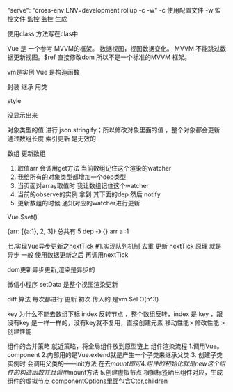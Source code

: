 "serve": "cross-env ENV=development rollup -c -w"  -c 使用配置文件 -w 監控文件 監控 监控
生成

使用class 方法写在clas中

Vue 是 一个参考 MVVM的框架。 数据视图，视图数据变化。 MVVM 不能跳过数据更新视图。$ref 直接修改dom 所以不是一个标准的MVVM 框架。

vm是实例  Vue 是构造函数

封装 继承 用类

style

没显示出来

对象类型的值 进行 json.stringify；所以修改对象里面的值 ，整个对象都会更新
通过数组长度 索引更新 是无效的

数组 更新数组
1. 取值arr 会调用get方法 当前数组记住这个渲染的watcher
2. 我给所有的对象类型都增加一个dep类型
3. 当页面对array取值时 我让数组记住这个watcher
4. 当前的observe的实例 拿到 其下面的dep 然后 notify
5. 更新数组的时候 通知对应的watcher进行更新

Vue.$set() 

{arr: [{a:1}, 2, 3]} 总共有 5 dep -》 {}  arr  a :1 

七.实现Vue异步更新之nextTick
#1.实现队列机制
去重 更新
nextTick 原理 就是异步  一般 使用数据更新之后 再调用nextTick

dom更新异步更新,渲染是异步的 

微信小程序 setData 是整个视图渲染更新

diff 算法
每次都进行 更新
初次 传入的 是vm.$el
O(n^3)

key 为什么不能去数组下标 index
 反转节点 ，整个数组反转，index 是 key ，跟没有key 是一样一样的，没有key就不复用，直接创建元素
 移动性能> 修改性能 > 创建性能
 
 组件的合并策略
  就近策略，将全局组件放到原型链上
 组件渲染流程
 1.调用Vue。component
 2.内部用的是Vue.extend就是产生一个子类来继承父类
 3. 创建子类实例时 会调用父类的——init方法 在去$mount即可
 4.组件的初始化就是 new 这个组件的构造函数并且调用$mount方法
 5.创建虚拟节点 根据标签晒出组件对应，生成组件的虚拟节点 componentOptions里面包含Ctor,children 
